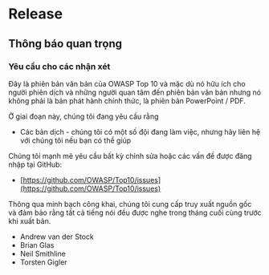 # Release

## Thông báo quan trọng

### Yêu cầu cho các nhận xét

Đây là phiên bản văn bản của OWASP Top 10 và mặc dù nó hữu ích cho người phiên dịch và những người quan tâm đến phiên bản văn bản nhưng nó không phải là bản phát hành chính thức, là phiên bản PowerPoint / PDF. 

Ở giai đoạn này, chúng tôi đang yêu cầu rằng

* Các bản dịch - chúng tôi có một số đội đang làm việc, nhưng hãy liên hệ với chúng tôi nếu bạn có thể giúp

Chúng tôi mạnh mẽ yêu cầu bất kỳ chỉnh sửa hoặc các vấn đề được đăng nhập tại GitHub:

* [https://github.com/OWASP/Top10/issues](https://github.com/OWASP/Top10/issues)

Thông qua minh bạch công khai, chúng tôi cung cấp truy xuất nguồn gốc và đảm bảo rằng tất cả tiếng nói đều được nghe trong tháng cuối cùng trước khi xuất bản.

* Andrew van der Stock
* Brian Glas
* Neil Smithline
* Torsten Gigler